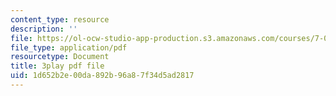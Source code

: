 ```yaml
---
content_type: resource
description: ''
file: https://ol-ocw-studio-app-production.s3.amazonaws.com/courses/7-01sc-fundamentals-of-biology-fall-2011/1d652b2e00da892b96a87f34d5ad2817_YnF1b_Kqf88.pdf
file_type: application/pdf
resourcetype: Document
title: 3play pdf file
uid: 1d652b2e-00da-892b-96a8-7f34d5ad2817
---
```

